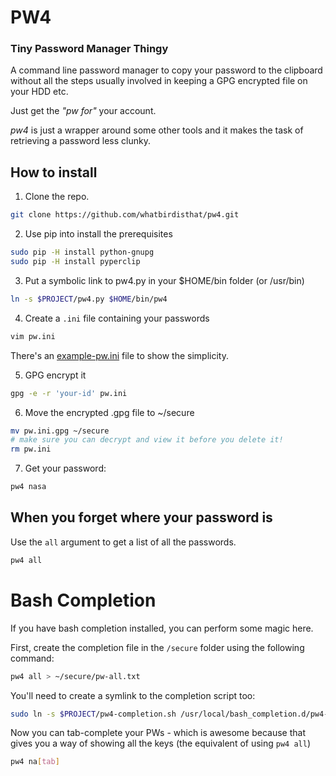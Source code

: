 # PW4
### Tiny Password Manager Thingy

A command line password manager to copy your password to the clipboard
without all the steps usually involved in keeping a GPG encrypted file
on your HDD etc.

Just get the _"pw for"_ your account.

*pw4* is just a wrapper around some other tools and it makes the
task of retrieving a password less clunky.

## How to install
1. Clone the repo.

```bash
git clone https://github.com/whatbirdisthat/pw4.git
```

2. Use pip into install the prerequisites
    
```bash
sudo pip -H install python-gnupg
sudo pip -H install pyperclip
```

3. Put a symbolic link to pw4.py in your $HOME/bin folder (or /usr/bin)

```bash
ln -s $PROJECT/pw4.py $HOME/bin/pw4
```
        
4. Create a `.ini` file containing your passwords
        
```bash
vim pw.ini
```
        
There's an [example-pw.ini](example-pw.ini) file to show the simplicity.
        
5. GPG encrypt it
        
```bash
gpg -e -r 'your-id' pw.ini
```

6. Move the encrypted .gpg file to ~/secure

```bash
mv pw.ini.gpg ~/secure
# make sure you can decrypt and view it before you delete it!
rm pw.ini
```

7. Get your password:

```bash
pw4 nasa
```

## When you forget where your password is
Use the `all` argument to get a list of all the passwords.

```bash
pw4 all
```

# Bash Completion

If you have bash completion installed, you can perform some magic here.

First, create the completion file in the `/secure` folder using the following command:

```bash
pw4 all > ~/secure/pw-all.txt
```

You'll need to create a symlink to the completion script too:
```bash
sudo ln -s $PROJECT/pw4-completion.sh /usr/local/bash_completion.d/pw4-completion
```

Now you can tab-complete your PWs - which is awesome because that
gives you a way of showing all the keys (the equivalent of using `pw4 all`)

```bash
pw4 na[tab]
```
